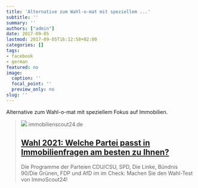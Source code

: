 ```yaml
---
title: 'Alternative zum Wahl-o-mat mit speziellem ...'
subtitle: ''
summary: ''
authors: ["admin"]
date: 2017-09-05
lastmod: 2017-09-05T16:12:58+02:00
categories: []
tags:
- facebook
- german
featured: no
image:
  caption: ''
  focal_point: ''
  preview_only: no
slug: ''
---
```

Alternative zum Wahl-o-mat mit speziellem Fokus auf Immobilien.
> [![](https://www.immobilienscout24.de/ratgeber/immobiliensuche-tipps/wahl-test/_jcr_content/og/image.img.jpg/1624265850325.jpg)](https://www.immobilienscout24.de/ratgeber/immobiliensuche-tipps/wahl-test.html)
> immobilienscout24.de
> ## [Wahl 2021: Welche Partei passt in Immobilienfragen am besten zu Ihnen?](https://www.immobilienscout24.de/ratgeber/immobiliensuche-tipps/wahl-test.html)
>
>Die Programme der Parteien CDU/CSU, SPD, Die Linke, Bündnis 90/Die Grünen, FDP und AfD im im Check: Machen Sie den Wahl-Test von ImmoScout24! 


